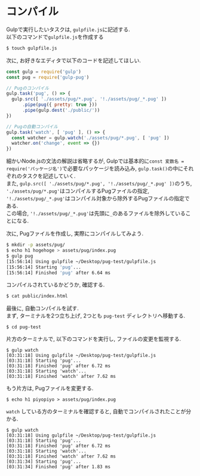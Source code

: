 # コンパイル
Gulpで実行したいタスクは, `gulpfile.js`に記述する.  
以下のコマンドで`gulpfile.js`を作成する

```bash
$ touch gulpfile.js
```

次に, お好きなエディタで以下のコードを記述してほしい.  

```js
const gulp = require('gulp')
const pug = require('gulp-pug')

// Pugのコンパイル
gulp.task('pug', () => {
  gulp.src([ './assets/pug/*.pug', '!./assets/pug/_*.pug' ])
      .pipe(pug({ pretty: true }))
      .pipe(gulp.dest('./public/'))
})

// Pugの自動コンパイル
gulp.task('watch', [ 'pug' ], () => {
  const watcher = gulp.watch('./assets/pug/*.pug', [ 'pug' ])
  watcher.on('change', event => {})
})
```

細かいNode.jsの文法の解説は省略するが, Gulpでは基本的に`const 変数名 = require('パッケージ名')`で必要なパッケージを読み込み, `gulp.task()`の中にそれぞれのタスクを記述していく.  
また, `gulp.src([ './assets/pug/*.pug', '!./assets/pug/_*.pug' ])`のうち, `'./assets/pug/*.pug'`はコンパイルするPugファイルの指定, `'!./assets/pug/_*.pug'`はコンパイル対象から除外するPugファイルの指定である.  
この場合, `'!./assets/pug/_*.pug'`は先頭に`_`のあるファイルを除外していることになる.

次に, Pugファイルを作成し, 実際にコンパイルしてみよう.

```bash
$ mkdir -p assets/pug/
$ echo h1 hogehoge > assets/pug/index.pug
$ gulp pug
[15:56:14] Using gulpfile ~/Desktop/pug-test/gulpfile.js
[15:56:14] Starting 'pug'...
[15:56:14] Finished 'pug' after 6.64 ms
```

コンパイルされているかどうか, 確認する.

```bash
$ cat public/index.html
```

最後に, 自動コンパイルを試す.  
まず, ターミナルを2つ立ち上げ, 2つとも `pug-test` ディレクトリへ移動する.  

```
$ cd pug-test
```

片方のターミナルで, 以下のコマンドを実行し, ファイルの変更を監視する.

```
$ gulp watch
[03:31:18] Using gulpfile ~/Desktop/pug-test/gulpfile.js
[03:31:18] Starting 'pug'...
[03:31:18] Finished 'pug' after 6.72 ms
[03:31:18] Starting 'watch'...
[03:31:18] Finished 'watch' after 7.62 ms
```

もう片方は, Pugファイルを変更する.

```
$ echo h1 piyopiyo > assets/pug/index.pug
```

`watch` している方のターミナルを確認すると, 自動でコンパイルされたことが分かる.

```
$ gulp watch
[03:31:18] Using gulpfile ~/Desktop/pug-test/gulpfile.js
[03:31:18] Starting 'pug'...
[03:31:18] Finished 'pug' after 6.72 ms
[03:31:18] Starting 'watch'...
[03:31:18] Finished 'watch' after 7.62 ms
[03:31:34] Starting 'pug'...
[03:31:34] Finished 'pug' after 1.83 ms
```
